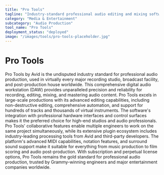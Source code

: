 ```yaml
---
title: "Pro Tools"
tagline: "Industry-standard professional audio editing and mixing software"
category: "Media & Entertainment"
subcategory: "Audio Production"
tool_name: "Pro Tools"
deployment_status: "deployed"
image: "/images/tools/pro-tools-placeholder.jpg"
---
```


# Pro Tools

Pro Tools by Avid is the undisputed industry standard for professional audio production, used in virtually every major recording studio, broadcast facility, and post-production house worldwide. This comprehensive digital audio workstation (DAW) provides unparalleled precision and reliability for recording, editing, mixing, and mastering audio content. Pro Tools excels in large-scale productions with its advanced editing capabilities, including non-destructive editing, comprehensive automation, and support for hundreds of tracks and thousands of virtual instruments. The software's integration with professional hardware interfaces and control surfaces makes it the preferred choice for high-end studios and audio professionals. Pro Tools' collaborative features enable multiple engineers to work on the same project simultaneously, while its extensive plugin ecosystem includes industry-leading processing tools from Avid and third-party developers. The platform's advanced MIDI capabilities, notation features, and surround sound support make it suitable for everything from music production to film scoring and audio post-production. With subscription and perpetual license options, Pro Tools remains the gold standard for professional audio production, trusted by Grammy-winning engineers and major entertainment companies worldwide.
